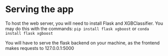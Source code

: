 # Serving the app

To host the web server, you will need to install Flask and XGBClassifier.
You may do this with the commands:
`pip install flask xgboost` or `conda install flask xgboost`

You will have to serve the flask backend on your machine, as the frontend makes requests to 127.0.0.1:5000
